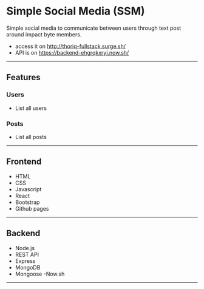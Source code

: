 # Simple Social Media (SSM)

Simple social media to communicate between users through text post around impact byte members.

- access it on <http://thoriq-fullstack.surge.sh/>
- API is on <https://backend-ehgrqkxryj.now.sh/>
----------------------------------------------------------------------------------

## Features

### Users
- List all users


### Posts
- List all posts

----------------------------------------------------------------------------------

## Frontend

- HTML
- CSS
- Javascript
- React
- Bootstrap
- Github pages

----------------------------------------------------------------------------------

## Backend

- Node.js
- REST API
- Express
- MongoDB
- Mongoose
 -Now.sh

 ---------------------------------------------------------------------------------
